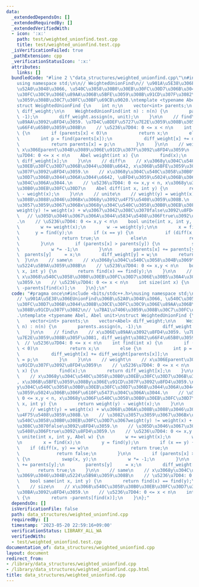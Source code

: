 ```yaml
---
data:
  _extendedDependsOn: []
  _extendedRequiredBy: []
  _extendedVerifiedWith:
  - icon: ':x:'
    path: test/weighted_unionfind.test.cpp
    title: test/weighted_unionfind.test.cpp
  _isVerificationFailed: true
  _pathExtension: cpp
  _verificationStatusIcon: ':x:'
  attributes:
    links: []
  bundledCode: "#line 2 \"data_structures/weighted_unionfind.cpp\"\n#include <bits/stdc++.h>\n\
    using namespace std;\n\n// WeightedUnionFind\n// \u901A\u5E38\u306EUnionFind\u306B\
    \u52A0\u3048\u3066, \u540C\u3058\u30B0\u30EB\u30FC\u30D7\u306B\u3044\u308B\u30CE\
    \u30FC\u30C9\u306E\u89AA\u306B\u5BFE\u3059\u308B\u91CD\u307F\u3082\n// \u7BA1\u7406\
    \u3059\u308B\u30C7\u30FC\u30BF\u69CB\u9020.\ntemplate <typename Abel, Abel unit>\n\
    struct WeightedUnionFind {\n    int n;\n    vector<int> parents;\n    vector<Abel>\
    \ diff_weight;\n\n    WeightedUnionFind(int n) : n(n) {\n        parents.assign(n,\
    \ -1);\n        diff_weight.assign(n, unit);\n    }\n\n    // find\n    // x\u306E\
    \u89AA\u3092\u8FD4\u3059. \u7D4C\u8DEF\u5727\u7E2E\u3059\u308B\u305F\u3081, diff_weight\u3082\
    \u66F4\u65B0\u3059\u308B\n    // \u5236\u7D04: 0 <= x < n\n    int find(int x)\
    \ {\n        if (parents[x] < 0)\n            return x;\n        else {\n    \
    \        int p = find(parents[x]);\n            diff_weight[x] += diff_weight[parents[x]];\n\
    \            return parents[x] = p;\n        }\n    }\n\n    // weight\n    //\
    \ x\u306Eparent\u304B\u3089\u306E\u91CD\u307F\u3092\u8FD4\u3059\n    // \u5236\
    \u7D04: 0 <= x < n\n    Abel weight(int x) {\n        find(x);\n        return\
    \ diff_weight[x];\n    }\n\n    // diff\n    // x\u3068y\u304C\u540C\u3058\u30B0\
    \u30EB\u30FC\u30D7\u306B\u3044\u308B\u6642, x\u306B\u5BFE\u3059\u308By\u306E\u91CD\
    \u307F\u3092\u8FD4\u3059.\n    // x\u3068y\u304C\u540C\u3058\u30B0\u30EB\u30FC\
    \u30D7\u306B\u3044\u306A\u3044\u6642, \u8FD4\u3059\u5024\u306B\u306F\u610F\u5473\
    \u304C\u306A\u3044.\n    // \u5236\u7D04: 0 <= x,y < n, x\u3068y\u306F\u540C\u3058\
    \u30B0\u30EB\u30FC\u30D7\n    Abel diff(int x, int y) {\n        return weight(y)\
    \ - weight(x);\n    }\n\n    // unite\n    // weight(y) = weight(x) + w\u3068\u306A\
    \u308B\u3088\u3046\u306Bx\u3068y\u3092\u4F75\u5408\u3059\u308B.\n    // \u3082\
    \u3057\u3059\u3067\u306Bx\u3068y\u304C\u540C\u3058\u30B0\u30EB\u30FC\u30D7\u3067\
    weight(y) != weight(x) + w\u3067\u3042\u308C\u3070false\u3092\u8FD4\u3059.\n \
    \   // \u305D\u3046\u3067\u306A\u3044\u5834\u5408\u306Ftrue\u3092\u8FD4\u3059\
    .\n    // \u5236\u7D04: 0 <= x,y < n\n    bool unite(int x, int y, Abel w) {\n\
    \        w += weight(x);\n        w -= weight(y);\n\n        x = find(x);\n  \
    \      y = find(y);\n        if (x == y) {\n            if (diff(x, y) == w)\n\
    \                return true;\n            else\n                return false;\n\
    \        }\n\n        if (parents[x] > parents[y]) {\n            swap(x, y);\n\
    \            w *= -1;\n        }\n\n        parents[x] += parents[y];\n      \
    \  parents[y]     = x;\n        diff_weight[y] = w;\n        return true;\n  \
    \  }\n\n    // same\n    // x\u3068y\u304C\u540C\u3058\u304B\u3069\u3046\u304B\
    \u5224\u5B9A\u3059\u308B\n    // \u5236\u7D04: 0 <= x,y < n\n    bool same(int\
    \ x, int y) {\n        return find(x) == find(y);\n    }\n\n    // size\n    //\
    \ x\u3068\u540C\u3058\u30B0\u30EB\u30FC\u30D7\u306E\u30B5\u30A4\u30BA\u3092\u8FD4\
    \u3059.\n    // \u5236\u7D04: 0 <= x < n\n    int size(int x) {\n        return\
    \ -parents[find(x)];\n    }\n};\n"
  code: "#pragma once\n#include <bits/stdc++.h>\nusing namespace std;\n\n// WeightedUnionFind\n\
    // \u901A\u5E38\u306EUnionFind\u306B\u52A0\u3048\u3066, \u540C\u3058\u30B0\u30EB\
    \u30FC\u30D7\u306B\u3044\u308B\u30CE\u30FC\u30C9\u306E\u89AA\u306B\u5BFE\u3059\
    \u308B\u91CD\u307F\u3082\n// \u7BA1\u7406\u3059\u308B\u30C7\u30FC\u30BF\u69CB\u9020\
    .\ntemplate <typename Abel, Abel unit>\nstruct WeightedUnionFind {\n    int n;\n\
    \    vector<int> parents;\n    vector<Abel> diff_weight;\n\n    WeightedUnionFind(int\
    \ n) : n(n) {\n        parents.assign(n, -1);\n        diff_weight.assign(n, unit);\n\
    \    }\n\n    // find\n    // x\u306E\u89AA\u3092\u8FD4\u3059. \u7D4C\u8DEF\u5727\
    \u7E2E\u3059\u308B\u305F\u3081, diff_weight\u3082\u66F4\u65B0\u3059\u308B\n  \
    \  // \u5236\u7D04: 0 <= x < n\n    int find(int x) {\n        if (parents[x]\
    \ < 0)\n            return x;\n        else {\n            int p = find(parents[x]);\n\
    \            diff_weight[x] += diff_weight[parents[x]];\n            return parents[x]\
    \ = p;\n        }\n    }\n\n    // weight\n    // x\u306Eparent\u304B\u3089\u306E\
    \u91CD\u307F\u3092\u8FD4\u3059\n    // \u5236\u7D04: 0 <= x < n\n    Abel weight(int\
    \ x) {\n        find(x);\n        return diff_weight[x];\n    }\n\n    // diff\n\
    \    // x\u3068y\u304C\u540C\u3058\u30B0\u30EB\u30FC\u30D7\u306B\u3044\u308B\u6642\
    , x\u306B\u5BFE\u3059\u308By\u306E\u91CD\u307F\u3092\u8FD4\u3059.\n    // x\u3068\
    y\u304C\u540C\u3058\u30B0\u30EB\u30FC\u30D7\u306B\u3044\u306A\u3044\u6642, \u8FD4\
    \u3059\u5024\u306B\u306F\u610F\u5473\u304C\u306A\u3044.\n    // \u5236\u7D04:\
    \ 0 <= x,y < n, x\u3068y\u306F\u540C\u3058\u30B0\u30EB\u30FC\u30D7\n    Abel diff(int\
    \ x, int y) {\n        return weight(y) - weight(x);\n    }\n\n    // unite\n\
    \    // weight(y) = weight(x) + w\u3068\u306A\u308B\u3088\u3046\u306Bx\u3068y\u3092\
    \u4F75\u5408\u3059\u308B.\n    // \u3082\u3057\u3059\u3067\u306Bx\u3068y\u304C\
    \u540C\u3058\u30B0\u30EB\u30FC\u30D7\u3067weight(y) != weight(x) + w\u3067\u3042\
    \u308C\u3070false\u3092\u8FD4\u3059.\n    // \u305D\u3046\u3067\u306A\u3044\u5834\
    \u5408\u306Ftrue\u3092\u8FD4\u3059.\n    // \u5236\u7D04: 0 <= x,y < n\n    bool\
    \ unite(int x, int y, Abel w) {\n        w += weight(x);\n        w -= weight(y);\n\
    \n        x = find(x);\n        y = find(y);\n        if (x == y) {\n        \
    \    if (diff(x, y) == w)\n                return true;\n            else\n  \
    \              return false;\n        }\n\n        if (parents[x] > parents[y])\
    \ {\n            swap(x, y);\n            w *= -1;\n        }\n\n        parents[x]\
    \ += parents[y];\n        parents[y]     = x;\n        diff_weight[y] = w;\n \
    \       return true;\n    }\n\n    // same\n    // x\u3068y\u304C\u540C\u3058\u304B\
    \u3069\u3046\u304B\u5224\u5B9A\u3059\u308B\n    // \u5236\u7D04: 0 <= x,y < n\n\
    \    bool same(int x, int y) {\n        return find(x) == find(y);\n    }\n\n\
    \    // size\n    // x\u3068\u540C\u3058\u30B0\u30EB\u30FC\u30D7\u306E\u30B5\u30A4\
    \u30BA\u3092\u8FD4\u3059.\n    // \u5236\u7D04: 0 <= x < n\n    int size(int x)\
    \ {\n        return -parents[find(x)];\n    }\n};"
  dependsOn: []
  isVerificationFile: false
  path: data_structures/weighted_unionfind.cpp
  requiredBy: []
  timestamp: '2023-05-20 22:59:16+09:00'
  verificationStatus: LIBRARY_ALL_WA
  verifiedWith:
  - test/weighted_unionfind.test.cpp
documentation_of: data_structures/weighted_unionfind.cpp
layout: document
redirect_from:
- /library/data_structures/weighted_unionfind.cpp
- /library/data_structures/weighted_unionfind.cpp.html
title: data_structures/weighted_unionfind.cpp
---
```

